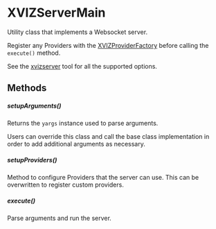 # XVIZServerMain

Utility class that implements a Websocket server.

Register any Providers with the
[XVIZProviderFactory](/docs/api-reference/io/xviz-provider-factory.md) before calling the
`execute()` method.

See the [xvizserver](/docs/api-reference/server/tools/xvizserver-tool.md) tool for all the supported
options.

## Methods

##### setupArguments()

Returns the `yargs` instance used to parse arguments.

Users can override this class and call the base class implementation in order to add additional
arguments as necessary.

##### setupProviders()

Method to configure Providers that the server can use. This can be overwritten to register custom
providers.

##### execute()

Parse arguments and run the server.

